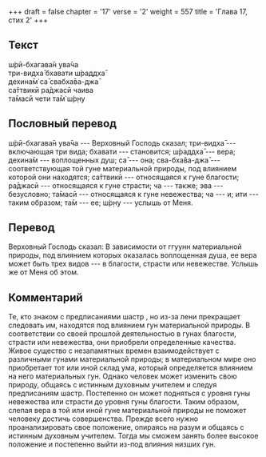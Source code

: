 +++
draft = false
chapter = '17'
verse = '2'
weight = 557
title = 'Глава 17, стих 2'
+++
## Текст

ш́рӣ-бхагава̄н ува̄ча  
три-видха̄ бхавати ш́раддха̄  
дехина̄м̇ са̄ свабха̄ва-джа̄  
са̄ттвикӣ ра̄джасӣ чаива  
та̄масӣ чети та̄м̇ ш́р̣н̣у

## Пословный перевод

ш́рӣ-бхагава̄н ува̄ча --- Верховный Господь сказал; три-видха̄ ---
включающая три вида; бхавати --- становится; ш́раддха̄ --- вера; дехина̄м
--- воплощенных душ; са̄ --- она; сва-бха̄ва-джа̄ --- соответствующая той
гуне материальной природы, под влиянием которой они находятся; са̄ттвикӣ
--- относящаяся к гуне благости; ра̄джасӣ --- относящаяся к гуне страсти;
ча --- также; эва --- безусловно; та̄масӣ --- относящаяся к гуне
невежества; ча --- и; ити --- таким образом; та̄м --- ее; ш́р̣н̣у --- услышь
от Меня.

## Перевод

Верховный Господь сказал: В зависимости от ггуунн материальной природы,
под влиянием которых оказалась воплощенная душа, ее вера может быть трех
видов --- в благости, страсти или невежестве. Услышь же от Меня об этом.

## Комментарий

Те, кто знаком с предписаниями шастр , но из-за лени прекращает
следовать им, находятся под влиянием гун материальной природы. В
соответствии со своей прошлой деятельностью в гунах благости, страсти
или невежества, они приобрели определенные качества. Живое существо с
незапамятных времен взаимодействует с различными гунами материальной
природы; в материальном мире оно приобретает тот или иной склад ума,
который определяется влиянием на него материальных гун. Однако человек
может изменить свою природу, общаясь с истинным духовным учителем и
следуя предписаниям шастр. Постепенно он может подняться с уровня гуны
невежества или страсти до уровня гуны благости. Таким образом, слепая
вера в той или иной гуне материальной природы не поможет человеку
достичь совершенства. Прежде всего нужно проанализировать свое
положение, опираясь на разум и общаясь с истинным духовным учителем.
Тогда мы сможем занять более высокое положение и постепенно выйти из-под
влияния низших гун.
